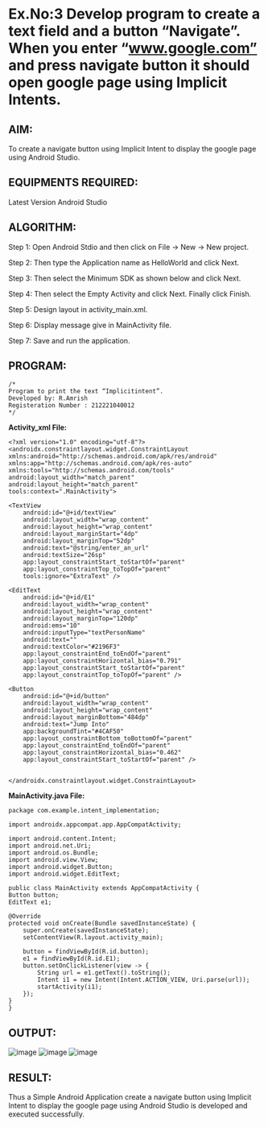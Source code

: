 # Ex.No:3 Develop program to create a text field and a button “Navigate”. When you enter “www.google.com” and press navigate button it should open google page using Implicit Intents.


## AIM:

To create a navigate button using Implicit Intent to display the google page using Android Studio.

## EQUIPMENTS REQUIRED:

Latest Version Android Studio

## ALGORITHM:
Step 1: Open Android Stdio and then click on File -> New -> New project.

Step 2: Then type the Application name as HelloWorld and click Next.

Step 3: Then select the Minimum SDK as shown below and click Next.

Step 4: Then select the Empty Activity and click Next. Finally click Finish.

Step 5: Design layout in activity_main.xml.

Step 6: Display message give in MainActivity file.

Step 7: Save and run the application.

## PROGRAM:
```
/*
Program to print the text “Implicitintent”.
Developed by: R.Amrish
Registeration Number : 212221040012
*/
```
**Activity_xml File:**
    
    
    <?xml version="1.0" encoding="utf-8"?>
    <androidx.constraintlayout.widget.ConstraintLayout xmlns:android="http://schemas.android.com/apk/res/android"
    xmlns:app="http://schemas.android.com/apk/res-auto"
    xmlns:tools="http://schemas.android.com/tools"
    android:layout_width="match_parent"
    android:layout_height="match_parent"
    tools:context=".MainActivity">

    <TextView
        android:id="@+id/textView"
        android:layout_width="wrap_content"
        android:layout_height="wrap_content"
        android:layout_marginStart="4dp"
        android:layout_marginTop="52dp"
        android:text="@string/enter_an_url"
        android:textSize="26sp"
        app:layout_constraintStart_toStartOf="parent"
        app:layout_constraintTop_toTopOf="parent"
        tools:ignore="ExtraText" />

    <EditText
        android:id="@+id/E1"
        android:layout_width="wrap_content"
        android:layout_height="wrap_content"
        android:layout_marginTop="120dp"
        android:ems="10"
        android:inputType="textPersonName"
        android:text=""
        android:textColor="#2196F3"
        app:layout_constraintEnd_toEndOf="parent"
        app:layout_constraintHorizontal_bias="0.791"
        app:layout_constraintStart_toStartOf="parent"
        app:layout_constraintTop_toTopOf="parent" />

    <Button
        android:id="@+id/button"
        android:layout_width="wrap_content"
        android:layout_height="wrap_content"
        android:layout_marginBottom="484dp"
        android:text="Jump Into"
        app:backgroundTint="#4CAF50"
        app:layout_constraintBottom_toBottomOf="parent"
        app:layout_constraintEnd_toEndOf="parent"
        app:layout_constraintHorizontal_bias="0.462"
        app:layout_constraintStart_toStartOf="parent" />


    </androidx.constraintlayout.widget.ConstraintLayout>
        
**MainActivity.java File:**
    
    package com.example.intent_implementation;

    import androidx.appcompat.app.AppCompatActivity;

    import android.content.Intent;
    import android.net.Uri;
    import android.os.Bundle;
    import android.view.View;
    import android.widget.Button;
    import android.widget.EditText;

    public class MainActivity extends AppCompatActivity {
    Button button;
    EditText e1;

    @Override
    protected void onCreate(Bundle savedInstanceState) {
        super.onCreate(savedInstanceState);
        setContentView(R.layout.activity_main);

        button = findViewById(R.id.button);
        e1 = findViewById(R.id.E1);
        button.setOnClickListener(view -> {
            String url = e1.getText().toString();
            Intent i1 = new Intent(Intent.ACTION_VIEW, Uri.parse(url));
            startActivity(i1);
        });
    }
    }

## OUTPUT:
  
 ![image](https://github.com/NaveenKumar-008/Mobile-Application-Development/assets/128135244/9ae6766d-2ad9-4006-8240-aea745a93010)
 ![image](https://github.com/NaveenKumar-008/Mobile-Application-Development/assets/128135244/376fc7b5-bfe1-4044-8b87-3156fddd330b) 
![image](https://github.com/NaveenKumar-008/Mobile-Application-Development/assets/128135244/5599c248-4640-49b2-b48a-973ed036f54e)


## RESULT:
Thus a Simple Android Application create a navigate button using Implicit Intent to display the google page using Android Studio is developed and executed successfully.
